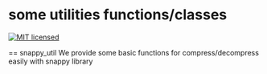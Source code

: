 some utilities functions/classes
================
[![MIT licensed](https://img.shields.io/badge/license-MIT-blue.svg)](./LICENSE)


== snappy_util
We provide some basic functions for compress/decompress easily with snappy library


